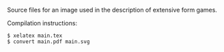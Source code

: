 Source files for an image used in the description of extensive form games.

Compilation instructions:

    $ xelatex main.tex
    $ convert main.pdf main.svg
